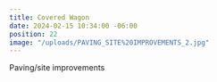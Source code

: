 ```yaml
---
title: Covered Wagon
date: 2024-02-15 10:34:00 -06:00
position: 22
image: "/uploads/PAVING_SITE%20IMPROVEMENTS_2.jpg"
---
```


Paving/site improvements